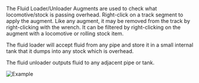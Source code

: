 The Fluid Loader/Unloader Augments are used to check what locomotive/stock is passing overhead.  Right-click on a track segment to apply the augment. Like any augment, it may be removed from the track by right-clicking with the wrench. It can be filtered by right-clicking on the augment with a locomotive or rolling stock item.

The fluid loader will accept fluid from any pipe and store it in a small internal tank that it dumps into any stock which is overhead.

The fluid unloader outputs fluid to any adjacent pipe or tank.

![Example](immersiverailroading:wiki/images/fluid1.png)